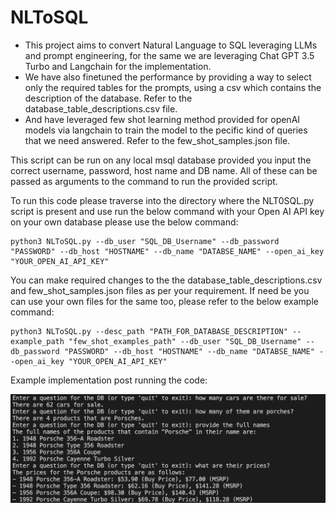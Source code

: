 # NLToSQL

- This project aims to convert Natural Language to SQL leveraging LLMs and prompt engineering, for the same we are leveraging Chat GPT 3.5 Turbo and Langchain for the implementation. 
- We have also finetuned the performance by providing a way to select only the required tables for the prompts, using a csv which contains the description of the database. Refer to the database_table_descriptions.csv file.
- And have leveraged few shot learning method provided for openAI models via langchain to train the model to the pecific kind of queries that we need answered. Refer to the few_shot_samples.json file.

This script can be run on any local msql database provided you input the correct username, password, host name and DB name. All of these can be passed as arguments to the command to run the provided script.

To run this code please traverse into the directory where the NLT0SQL.py script is present and use run the below command with your Open AI API key on your own database please use the below command:

```
python3 NLToSQL.py --db_user "SQL_DB_Username" --db_password "PASSWORD" --db_host "HOSTNAME" --db_name "DATABSE_NAME" --open_ai_key "YOUR_OPEN_AI_API_KEY"
```

You can make required changes to the the database_table_descriptions.csv and few_shot_samples.json files as per your requirement. If need be you can use your own files for the same too, please refer to the below example command:

```
python3 NLToSQL.py --desc_path "PATH_FOR_DATABASE_DESCRIPTION" --example_path "few_shot_examples_path" --db_user "SQL_DB_Username" --db_password "PASSWORD" --db_host "HOSTNAME" --db_name "DATABSE_NAME" --open_ai_key "YOUR_OPEN_AI_API_KEY"
```

Example implementation post running the code:

![alt text](image.png)


